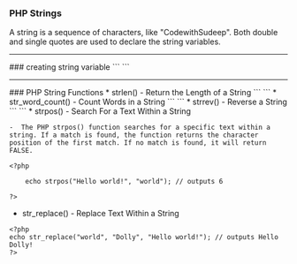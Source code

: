 ### PHP Strings

<p>
A string is a sequence of characters, like "CodewithSudeep". Both double and single quotes are used to declare the string variables.
</p>
<hr/>
### creating string variable
```
<?php
    $string1 = "This is a string with double quotes";
    $string2 = 'This is a string with single quotes';
?>
```
<hr/>
### PHP String Functions
* strlen() - Return the Length of a String
```
<?php
echo strlen("Hello world!"); // outputs 12
?>
```
* str_word_count() - Count Words in a String
```
<?php
echo str_word_count("Hello world!"); // outputs 2
?>
```
* strrev() - Reverse a String
```
<?php
echo strrev("Hello world!"); // outputs !dlrow olleH
?>
```
* strpos() - Search For a Text Within a String

    -  The PHP strpos() function searches for a specific text within a string. If a match is found, the function returns the character position of the first match. If no match is found, it will return FALSE.
```
<?php

    echo strpos("Hello world!", "world"); // outputs 6

?>
```
* str_replace() - Replace Text Within a String
```
<?php
echo str_replace("world", "Dolly", "Hello world!"); // outputs Hello Dolly!
?>
```


